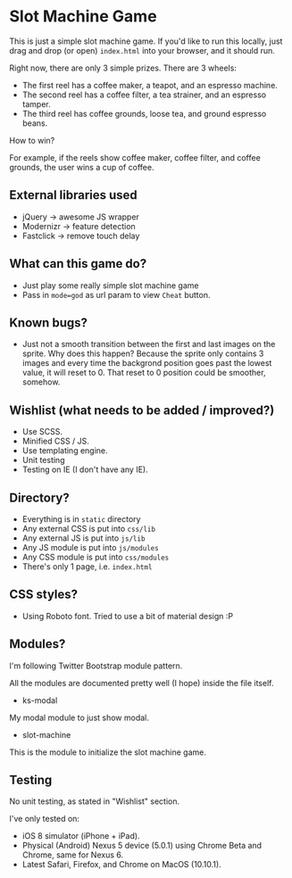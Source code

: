Slot Machine Game
===

This is just a simple slot machine game. If you'd like to run this locally, just drag and drop (or open) `index.html` into your browser, and it should run.

Right now, there are only 3 simple prizes. There are 3 wheels:
* The first reel has a coffee maker, a teapot, and an espresso machine.
* The second reel has a coffee filter, a tea strainer, and an espresso tamper.
* The third reel has coffee grounds, loose tea, and ground espresso beans.

How to win?

For example, if the reels show coffee maker, coffee filter, and coffee grounds, the user wins a cup of coffee.

External libraries used
---
* jQuery -> awesome JS wrapper
* Modernizr -> feature detection
* Fastclick -> remove touch delay

What can this game do?
---
* Just play some really simple slot machine game
* Pass in `mode=god` as url param to view `Cheat` button.

Known bugs?
---
* Just not a smooth transition between the first and last images on the sprite. Why does this happen?
Because the sprite only contains 3 images and every time the backgrond position goes past the lowest value, it will reset to 0.
That reset to 0 position could be smoother, somehow.

Wishlist (what needs to be added / improved?)
---
* Use SCSS.
* Minified CSS / JS.
* Use templating engine.
* Unit testing
* Testing on IE (I don't have any IE).

Directory?
---
* Everything is in `static` directory
* Any external CSS is put into `css/lib`
* Any external JS is put into `js/lib`
* Any JS module is put into `js/modules`
* Any CSS module is put into `css/modules`
* There's only 1 page, i.e. `index.html`

CSS styles?
---
* Using Roboto font. Tried to use a bit of material design :P

Modules?
---
I'm following Twitter Bootstrap module pattern.

All the modules are documented pretty well (I hope) inside the file itself.
* ks-modal

My modal module to just show modal.

* slot-machine

This is the module to initialize the slot machine game.

Testing
---
No unit testing, as stated in "Wishlist" section.

I've only tested on:
* iOS 8 simulator (iPhone + iPad).
* Physical (Android) Nexus 5 device (5.0.1) using Chrome Beta and Chrome, same for Nexus 6.
* Latest Safari, Firefox, and Chrome on MacOS (10.10.1).
